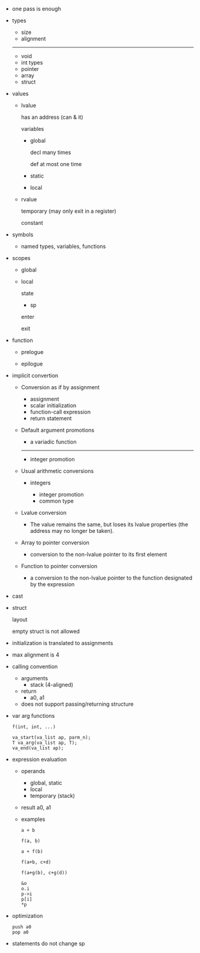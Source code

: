 * one pass is enough

* types

  * size
  * alignment

  ---

  * void
  * int types
  * pointer
  * array
  * struct

* values

  * lvalue

    has an address (can & it)

    variables

    * global

      decl many times

      def at most one time

    * static

    * local

  * rvalue

    temporary (may only exit in a register)

    constant

* symbols

  * named types, variables, functions

* scopes

  * global

  * local

    state

    * sp

    enter

    exit

* function

  * prelogue

  * epilogue

* implicit convertion

  * Conversion as if by assignment

    * assignment
    * scalar initialization
    * function-call expression
    * return statement

  * Default argument promotions

    * a variadic function

    ---

    * integer promotion

  * Usual arithmetic conversions

    * integers

      * integer promotion
      * common type

  * Lvalue conversion

    * The value remains the same, but loses its lvalue properties (the address may no longer be taken).

  * Array to pointer conversion

    * conversion to the non-lvalue pointer to its first element

  * Function to pointer conversion

    * a conversion to the non-lvalue pointer to the function designated by the expression

* cast

* struct

  layout

  empty struct is not allowed

* initialization is translated to assignments

* max alignment is 4

* calling convention

  * arguments
    * stack (4-aligned)
  * return
    * a0, a1
  * does not support passing/returning structure

* var arg functions

  ```
  f(int, int, ...)
  ```

  ```
  va_start(va_list ap, parm_n);
  T va_arg(va_list ap, T);
  va_end(va_list ap);
  ```

* expression evaluation

  * operands
    * global, static
    * local
    * temporary (stack)
  * result
    a0, a1

  * examples

    ```
    a + b

    f(a, b)

    a + f(b)

    f(a+b, c+d)

    f(a+g(b), c+g(d))

    &o
    o.i
    p->i
    p[i]
    *p
    ```

* optimization

  ```
  push a0
  pop a0
  ```

* statements do not change sp
